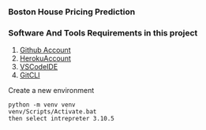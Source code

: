 ### Boston House Pricing Prediction

### Software And Tools Requirements in this project

1. [Github Account](https://github.com)
2. [HerokuAccount](https://heroku.com)
3. [VSCodeIDE](https://code.visualstudio.com/)
4. [GitCLI](https://git-scm.com/book/en/v2/Getting-Started-The-Command-Line)

Create a new environment

```
python -m venv venv
venv/Scripts/Activate.bat
then select intrepreter 3.10.5
```
